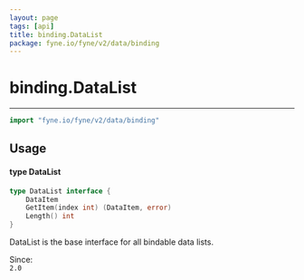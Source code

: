 ```yaml
---
layout: page
tags: [api]
title: binding.DataList
package: fyne.io/fyne/v2/data/binding
---
```


# binding.DataList
---
```go
import "fyne.io/fyne/v2/data/binding"
```

## Usage

#### type DataList

```go
type DataList interface {
	DataItem
	GetItem(index int) (DataItem, error)
	Length() int
}
```

DataList is the base interface for all bindable data lists.


<div class="since">Since: <code>
2.0</code></div>
